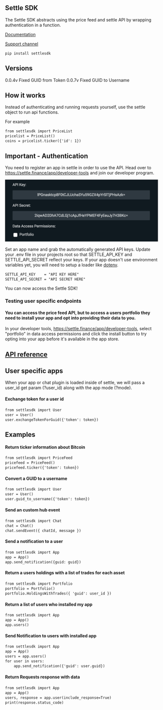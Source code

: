 ## Settle SDK
The Settle SDK abstracts using the price feed and settle API by wrapping authentication in a function.

[Documentation](https://docs.settle.finance/)

[Support channel](https://discord.gg/9C9NYVc)


```
pip install settlesdk
```

## Versions
0.0.4v Fixed GUID from Token
0.0.7v Fixed GUID to Username

## How it works
Instead of authenticating and running requests yourself, use the settle object to run api functions.

For example
```
from settlesdk import PriceList
pricelist = PriceList()
coins = pricelist.ticker({'id': 1})
```

## Important - Authentication
You need to register an app in settle in order to use the API. Head over to https://settle.finance/app/developer-tools and join our developer program.

![Alt text](https://github.com/SettleFinance/Settle-SDK/raw/master/Images/app-permission.png?raw=true)

Set an app name and grab the automatically generated API keys. Update your .env file in your projects root so that SETTLE_API_KEY and SETTLE_API_SECRET reflect your keys. If your app doesn't use environment variables yet, you will need to setup a loader like [dotenv](https://www.npmjs.com/package/dotenv).

```
SETTLE_API_KEY    = "API KEY HERE"
SETTLE_API_SECRET = "API SECRET HERE"
```

You can now access the Settle SDK!

### Testing user specific endpoints
#### You can access the price feed API, but to access a users portfolio they need to install your app and opt into providing their data to you.

In your developer tools, https://settle.finance/app/developer-tools, select "portfolio" in data access permissions and click the install button to try opting into your app before it's available in the app store.

## [API reference ](https://docs.settle.finance/display/SP/API+Documentation)

## User specific apps
When your app or chat plugin is loaded inside of settle, we will pass a user_id get param (?user_id) along with the app mode (?mode).

#### Exchange token for a user id
```
from settlesdk import User
user = User()
user.exchangeTokenForGuid({'token': token})

```

## Examples

#### Return ticker information about Bitcoin
```
from settlesdk import PriceFeed
pricefeed = PriceFeed()
pricefeed.ticker({'token': token})
```

#### Convert a GUID to a username
```
from settlesdk import User
user = User()
user.guid_to_username({'token': token})
```

#### Send an custom hub event
```
from settlesdk import Chat
chat = Chat()
chat.sendEvent({ chatId, message })
```

#### Send a notification to a user
```
from settlesdk import App
app = App()
app.send_notification({guid: guid})
```

#### Return a users holdings with a list of trades for each asset
```
from settlesdk import Portfolio
portfolio = Portfolio()
portfolio.HoldingsWithTrades({ 'guid': user_id })
```

#### Return a list of users who installed my app
```
from settlesdk import App
app = App()
app.users()
```

#### Send Notification to users with installed app
```
from settlesdk import App
app = App()
users = app.users()
for user in users:
    app.send_notification({'guid': user.guid})
```


#### Return Requests response with data
```
from settlesdk import App
app = App()
users, response = app.user(include_response=True)
print(response.status_code)
```

